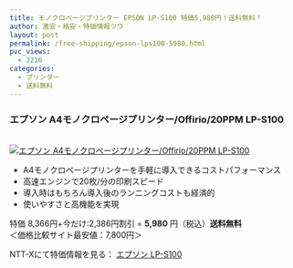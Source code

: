 ```yaml
---
title: モノクロページプリンター EPSON LP-S100 特価5,980円！送料無料！
author: 激安・格安・特価情報ツウ
layout: post
permalink: /free-shipping/epson-lps100-5980.html
pvc_views:
  - 2216
categories:
  - プリンター
  - 送料無料
---
```

### エプソン A4モノクロページプリンター/Offirio/20PPM LP-S100

<div class="img-bg2 img_L">
  <a href="http://px.a8.net/svt/ejp?a8mat=ZYP6S+8IMA3E+S1Q+BWGDT&#038;a8ejpredirect=http://nttxstore.jp/_II_EP12937688" target="_blank" title="エプソン A4モノクロページプリンター/Offirio/20PPM LP-S100" ><br /> <img border="0" alt="エプソン A4モノクロページプリンター/Offirio/20PPM LP-S100" src="http://i1.wp.com/image.nttxstore.jp/l2_images/E/EP/EP12937688.jpg?w=120" data-recalc-dims="1" /></a>
</div>

<!--more-->

  * A4モノクロページプリンターを手軽に導入できるコストパフォーマンス
  * 高速エンジンで20枚/分の印刷スピード
  * 導入時はもちろん導入後のランニングコストも経済的
  * 使いやすさと高機能を実現

特価 8,366円+今だけ:2,386円割引 = <span class="tokka-price"><strong>5,980</strong></span> 円（税込）**送料無料**  
＜価格比較サイト最安値：7,800円＞

NTT-Xにて特価情報を見る： <span class="fs150p"><a href="http://px.a8.net/svt/ejp?a8mat=ZYP6S+8IMA3E+S1Q+BWGDT&#038;a8ejpredirect=http://nttxstore.jp/_II_EP12937688" target="_blank">エプソン LP-S100</a></span>
